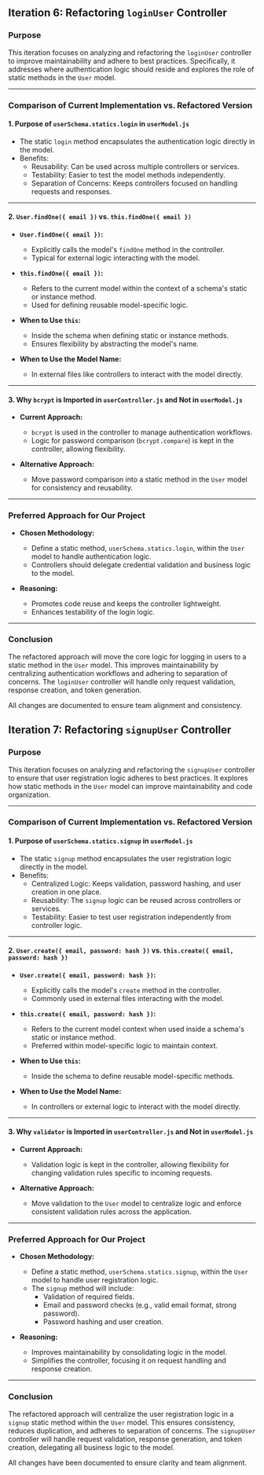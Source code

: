 ## Iteration 6: Refactoring `loginUser` Controller

### Purpose
This iteration focuses on analyzing and refactoring the `loginUser` controller to improve maintainability and adhere to best practices. Specifically, it addresses where authentication logic should reside and explores the role of static methods in the `User` model.

---

### Comparison of Current Implementation vs. Refactored Version

#### 1. Purpose of `userSchema.statics.login` in `userModel.js`
- The static `login` method encapsulates the authentication logic directly in the model.
- Benefits:
  - Reusability: Can be used across multiple controllers or services.
  - Testability: Easier to test the model methods independently.
  - Separation of Concerns: Keeps controllers focused on handling requests and responses.

---

#### 2. `User.findOne({ email })` vs. `this.findOne({ email })`
- **`User.findOne({ email })`:**
  - Explicitly calls the model's `findOne` method in the controller.
  - Typical for external logic interacting with the model.

- **`this.findOne({ email })`:**
  - Refers to the current model within the context of a schema's static or instance method.
  - Used for defining reusable model-specific logic.

- **When to Use `this`:**
  - Inside the schema when defining static or instance methods.
  - Ensures flexibility by abstracting the model's name.

- **When to Use the Model Name:**
  - In external files like controllers to interact with the model directly.

---

#### 3. Why `bcrypt` is Imported in `userController.js` and Not in `userModel.js`
- **Current Approach:**
  - `bcrypt` is used in the controller to manage authentication workflows.
  - Logic for password comparison (`bcrypt.compare`) is kept in the controller, allowing flexibility.
  
- **Alternative Approach:**
  - Move password comparison into a static method in the `User` model for consistency and reusability.

---

### Preferred Approach for Our Project
- **Chosen Methodology:**
  - Define a static method, `userSchema.statics.login`, within the `User` model to handle authentication logic.
  - Controllers should delegate credential validation and business logic to the model.

- **Reasoning:**
  - Promotes code reuse and keeps the controller lightweight.
  - Enhances testability of the login logic.

---

### Conclusion
The refactored approach will move the core logic for logging in users to a static method in the `User` model. This improves maintainability by centralizing authentication workflows and adhering to separation of concerns. The `loginUser` controller will handle only request validation, response creation, and token generation.

All changes are documented to ensure team alignment and consistency.


## Iteration 7: Refactoring `signupUser` Controller

### Purpose
This iteration focuses on analyzing and refactoring the `signupUser` controller to ensure that user registration logic adheres to best practices. It explores how static methods in the `User` model can improve maintainability and code organization.

---

### Comparison of Current Implementation vs. Refactored Version

#### 1. Purpose of `userSchema.statics.signup` in `userModel.js`
- The static `signup` method encapsulates the user registration logic directly in the model.
- Benefits:
  - Centralized Logic: Keeps validation, password hashing, and user creation in one place.
  - Reusability: The `signup` logic can be reused across controllers or services.
  - Testability: Easier to test user registration independently from controller logic.

---

#### 2. `User.create({ email, password: hash })` vs. `this.create({ email, password: hash })`
- **`User.create({ email, password: hash })`:**
  - Explicitly calls the model's `create` method in the controller.
  - Commonly used in external files interacting with the model.

- **`this.create({ email, password: hash })`:**
  - Refers to the current model context when used inside a schema's static or instance method.
  - Preferred within model-specific logic to maintain context.

- **When to Use `this`:**
  - Inside the schema to define reusable model-specific methods.
  
- **When to Use the Model Name:**
  - In controllers or external logic to interact with the model directly.

---

#### 3. Why `validator` is Imported in `userController.js` and Not in `userModel.js`
- **Current Approach:**
  - Validation logic is kept in the controller, allowing flexibility for changing validation rules specific to incoming requests.
  
- **Alternative Approach:**
  - Move validation to the `User` model to centralize logic and enforce consistent validation rules across the application.

---

### Preferred Approach for Our Project
- **Chosen Methodology:**
  - Define a static method, `userSchema.statics.signup`, within the `User` model to handle user registration logic.
  - The `signup` method will include:
    - Validation of required fields.
    - Email and password checks (e.g., valid email format, strong password).
    - Password hashing and user creation.

- **Reasoning:**
  - Improves maintainability by consolidating logic in the model.
  - Simplifies the controller, focusing it on request handling and response creation.

---

### Conclusion
The refactored approach will centralize the user registration logic in a `signup` static method within the `User` model. This ensures consistency, reduces duplication, and adheres to separation of concerns. The `signupUser` controller will handle request validation, response generation, and token creation, delegating all business logic to the model.

All changes have been documented to ensure clarity and team alignment.
